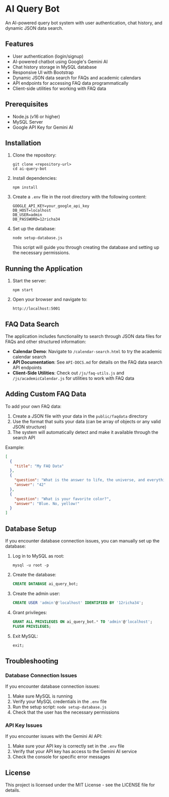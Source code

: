 # AI Query Bot

An AI-powered query bot system with user authentication, chat history, and dynamic JSON data search.

## Features

- User authentication (login/signup)
- AI-powered chatbot using Google's Gemini AI
- Chat history storage in MySQL database
- Responsive UI with Bootstrap
- Dynamic JSON data search for FAQs and academic calendars
- API endpoints for accessing FAQ data programmatically
- Client-side utilities for working with FAQ data

## Prerequisites

- Node.js (v16 or higher)
- MySQL Server
- Google API Key for Gemini AI

## Installation

1. Clone the repository:
   ```
   git clone <repository-url>
   cd ai-query-bot
   ```

2. Install dependencies:
   ```
   npm install
   ```

3. Create a `.env` file in the root directory with the following content:
   ```
   GOOGLE_API_KEY=your_google_api_key
   DB_HOST=localhost
   DB_USER=admin
   DB_PASSWORD=12richa34
   ```

4. Set up the database:
   ```
   node setup-database.js
   ```
   This script will guide you through creating the database and setting up the necessary permissions.

## Running the Application

1. Start the server:
   ```
   npm start
   ```

2. Open your browser and navigate to:
   ```
   http://localhost:5001
   ```

## FAQ Data Search

The application includes functionality to search through JSON data files for FAQs and other structured information:

- **Calendar Demo**: Navigate to `/calendar-search.html` to try the academic calendar search
- **API Documentation**: See `API-DOCS.md` for details on the FAQ data search API endpoints
- **Client-Side Utilities**: Check out `/js/faq-utils.js` and `/js/academicCalendar.js` for utilities to work with FAQ data

## Adding Custom FAQ Data

To add your own FAQ data:

1. Create a JSON file with your data in the `public/faqdata` directory
2. Use the format that suits your data (can be array of objects or any valid JSON structure)
3. The system will automatically detect and make it available through the search API

Example:
```json
[
  { 
    "title": "My FAQ Data"
  },
  {
    "question": "What is the answer to life, the universe, and everything?",
    "answer": "42"
  },
  {
    "question": "What is your favorite color?",
    "answer": "Blue. No, yellow!"
  }
]
```

## Database Setup

If you encounter database connection issues, you can manually set up the database:

1. Log in to MySQL as root:
   ```
   mysql -u root -p
   ```

2. Create the database:
   ```sql
   CREATE DATABASE ai_query_bot;
   ```

3. Create the admin user:
   ```sql
   CREATE USER 'admin'@'localhost' IDENTIFIED BY '12richa34';
   ```

4. Grant privileges:
   ```sql
   GRANT ALL PRIVILEGES ON ai_query_bot.* TO 'admin'@'localhost';
   FLUSH PRIVILEGES;
   ```

5. Exit MySQL:
   ```sql
   exit;
   ```

## Troubleshooting

### Database Connection Issues

If you encounter database connection issues:

1. Make sure MySQL is running
2. Verify your MySQL credentials in the `.env` file
3. Run the setup script: `node setup-database.js`
4. Check that the user has the necessary permissions

### API Key Issues

If you encounter issues with the Gemini AI API:

1. Make sure your API key is correctly set in the `.env` file
2. Verify that your API key has access to the Gemini AI service
3. Check the console for specific error messages

## License

This project is licensed under the MIT License - see the LICENSE file for details. 